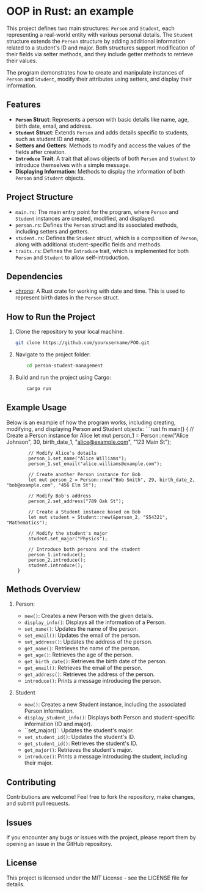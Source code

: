 # OOP in Rust: an example

This project defines two main structures: `Person` and `Student`, each representing a real-world entity with various personal details. The `Student` structure extends the `Person` structure by adding additional information related to a student's ID and major. Both structures support modification of their fields via setter methods, and they include getter methods to retrieve their values.

The program demonstrates how to create and manipulate instances of `Person` and `Student`, modify their attributes using setters, and display their information.

## Features

- **`Person` Struct**: Represents a person with basic details like name, age, birth date, email, and address.
- **`Student` Struct**: Extends `Person` and adds details specific to students, such as student ID and major.
- **Setters and Getters**: Methods to modify and access the values of the fields after creation.
- **`Introduce` Trait**: A trait that allows objects of both `Person` and `Student` to introduce themselves with a simple message.
- **Displaying Information**: Methods to display the information of both `Person` and `Student` objects.
  
## Project Structure

- `main.rs`: The main entry point for the program, where `Person` and `Student` instances are created, modified, and displayed.
- `person.rs`: Defines the `Person` struct and its associated methods, including setters and getters.
- `student.rs`: Defines the `Student` struct, which is a composition of `Person`, along with additional student-specific fields and methods.
- `traits.rs`: Defines the `Introduce` trait, which is implemented for both `Person` and `Student` to allow self-introduction.

## Dependencies

- [chrono](https://crates.io/crates/chrono): A Rust crate for working with date and time. This is used to represent birth dates in the `Person` struct.

## How to Run the Project

1. Clone the repository to your local machine.
   ```bash
   git clone https://github.com/yourusername/POO.git
   ```

2. Navigate to the project folder:
    ```bash
        cd person-student-management
    ```

3. Build and run the project using Cargo:
    ```bash
        cargo run
    ```

## Example Usage

Below is an example of how the program works, including creating, modifying, and displaying Person and Student objects:
    ```rust
        fn main() {
            // Create a Person instance for Alice
            let mut person_1 = Person::new("Alice Johnson", 30, birth_date_1, "alice@example.com", "123 Main St");

            // Modify Alice's details
            person_1.set_name("Alice Williams");
            person_1.set_email("alice.williams@example.com");

            // Create another Person instance for Bob
            let mut person_2 = Person::new("Bob Smith", 29, birth_date_2, "bob@example.com", "456 Elm St");

            // Modify Bob's address
            person_2.set_address("789 Oak St");

            // Create a Student instance based on Bob
            let mut student = Student::new(&person_2, "S54321", "Mathematics");

            // Modify the student's major
            student.set_major("Physics");

            // Introduce both persons and the student
            person_1.introduce();
            person_2.introduce();
            student.introduce();
        }

## Methods Overview

1. Person:
    - `new()`: Creates a new Person with the given details.
    - `display_info()`: Displays all the information of a Person.
    - `set_name()`: Updates the name of the person.
    - `set_email()`: Updates the email of the person.
    - `set_address()`: Updates the address of the person.
    - `get_name()`: Retrieves the name of the person.
    - `get_age()`: Retrieves the age of the person.
    - `get_birth_date()`: Retrieves the birth date of the person.
    - `get_email()`: Retrieves the email of the person.
    - `get_address()`: Retrieves the address of the person.
    - `introduce()`: Prints a message introducing the person.

2. Student
    - `new()`: Creates a new Student instance, including the associated Person information.
    - `display_student_info()`: Displays both Person and student-specific information (ID and major).
    - ``set_major()`: Updates the student's major.
    - `set_student_id()`: Updates the student's ID.
    - `get_student_id()`: Retrieves the student's ID.
    - `get_major()`: Retrieves the student's major.
    - `introduce()`: Prints a message introducing the student, including their major.

## Contributing

Contributions are welcome! Feel free to fork the repository, make changes, and submit pull requests.

## Issues

If you encounter any bugs or issues with the project, please report them by opening an issue in the GitHub repository.

## License

This project is licensed under the MIT License - see the LICENSE file for details.